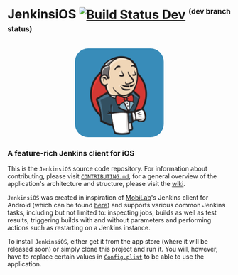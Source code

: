 # JenkinsiOS [![Build Status Dev](https://travis-ci.org/mobilabsolutions/jenkins-ios.svg?branch=dev)](https://travis-ci.org/mobilabsolutions/jenkins-ios) <sup><sub><sup>(dev branch status)</sup><sub><sub>

<div style="text-align: center">
  <img src="JenkinsiOS/Assets.xcassets/AppIcon.appiconset/Icon-83.5@2x.png" width=200 style="border-radius: 30px">
</div>

### A feature-rich Jenkins client for iOS

This is the `JenkinsiOS` source code repository. For information about contributing, please visit [`CONTRIBUTING.md`](CONTRIBUTING.md), for a general overview of the application's architecture and structure, please visit the [wiki](https://github.com/mobilabsolutions/jenkins-ios/wiki).

`JenkinsiOS` was created in inspiration of [MobiLab](www.mobilabsolutions.com)'s Jenkins client for Android (which can be found [here](https://play.google.com/store/apps/details?id=com.mobilabsolutions.jenkins.app)) and supports various common Jenkins tasks, including but not limited to: inspecting jobs, builds as well as test results, triggering builds with and without parameters and performing actions such as restarting on a Jenkins instance.

To install `JenkinsiOS`, either get it from the app store (where it will be released soon) or simply clone this project and run it. You will, however, have to replace certain values in [`Config.plist`](JenkinsiOS/Config.plist) to be able to use the application.    
